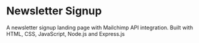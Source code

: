 # Newsletter Signup
A newsletter signup landing page with Mailchimp API integration. Built with HTML, CSS, JavaScript, Node.js and Express.js